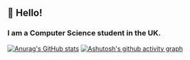 ## 👋 Hello!
### I am a Computer Science student in the UK.
[![Anurag's GitHub stats](https://github-readme-stats.vercel.app/api?username=faderzz&theme=material-palenight)](https://github.com/anuraghazra/github-readme-stats)
[![Ashutosh's github activity graph](https://activity-graph.herokuapp.com/graph?username=faderzz&theme=nightowl)](https://github.com/ashutosh00710/github-readme-activity-graph)

